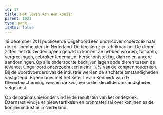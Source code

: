 ```yaml
---
id: 17
title: Het leven van een konijn
parent: 1021
type: page
isHtml: false
---
```

19 december 2011 publiceerde Ongehoord een undercover onderzoek naar de konijnenhouderij in Nederland. De beelden zijn schrikbarend. De dieren zitten met duizenden opeen gepakt in kooien. Ze hebben wonden, tumoren, vergroeiingen, gebroken ledematen, hersenontsteking, diarree en andere aandoeningen. Op alle onderzochte bedrijven lagen dode dieren tussen de levende. Ongehoord onderzocht een kleine 10% van de konijnenhouderijen. Bij de woordvoerders van de industrie werden de slechtste omstandigheden vastgelegd. Bij een boer met het Beter Leven Kenmerk van de Dierenbescherming werden de konijnen onder dezelfde omstandigheden vetgemest.

Op de pagina's hieronder vind je de resultaten van het onderzoek. Daarnaast vind je er nieuwsartikelen en bronmateriaal over konijnen en de konijnenindustrie in Nederland.